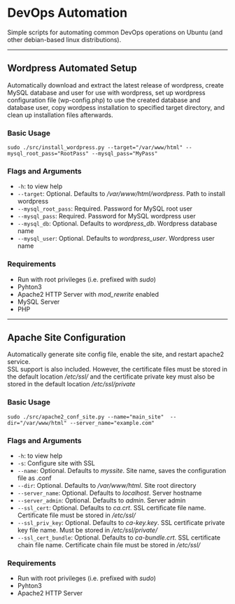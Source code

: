 # DevOps Automation
Simple scripts for automating common DevOps operations on Ubuntu 
(and other debian-based linux distributions).

-------------------------------------------------------------------------------
## Wordpress Automated Setup
Automatically download and extract the latest release of wordpress, 
create MySQL database and user for use with wordpress, 
set up wordpress configuration file (wp-config.php) to use the created database 
and database user, 
copy wordpess installation to specified target directory, 
and clean up installation files afterwards.

### Basic Usage
```shell
sudo ./src/install_wordpress.py --target="/var/www/html" --mysql_root_pass="RootPass" --mysql_pass="MyPass"
```

### Flags and Arguments
- ```-h```: to view help
- ```--target```: Optional. Defaults to */var/www/html/wordpress*. Path to install wordpress
- ```--mysql_root_pass```: Required. Password for MySQL root user
- ```--mysql_pass```: Required. Password for MySQL wordpress user
- ```--mysql_db```: Optional. Defaults to *wordpress_db*. Wordpress database name
- ```--mysql_user```: Optional. Defaults to *wordpress_user*. Wordpress user name

### Requirements
- Run with root privileges (i.e. prefixed with *sudo*)
- Pyhton3
- Apache2 HTTP Server with *mod_rewrite* enabled
- MySQL Server
- PHP

-------------------------------------------------------------------------------
## Apache Site Configuration
Automatically generate site config file, enable the site, 
and restart apache2 service.  
SSL support is also included. However, the certificate files must be 
stored in the default location */etc/ssl/* and the certificate private key must 
also be stored in the default location */etc/ssl/private*


### Basic Usage
```shell
sudo ./src/apache2_conf_site.py --name="main_site"  --dir="/var/www/html" --server_name="example.com"
```

### Flags and Arguments
- ```-h```: to view help
- ```-s```: Configure site with SSL
- ```--name```: Optional. Defaults to *myssite*. 
Site name, saves the configuration file as <name>.conf
- ```--dir```: Optional. Defaults to */var/www/html*. Site root directory
- ```--server_name```: Optional. Defaults to *localhost*. Server hostname
- ```--server_admin```: Optional. Defaults to *admin*. Server admin
- ```--ssl_cert```: Optional. Defaults to *ca.crt*. SSL certificate file name. 
Certificate file must be stored in */etc/ssl/*
- ```--ssl_priv_key```: Optional. Defaults to *ca-key.key*. SSL certificate 
private key file name. Must be stored in */etc/ssl/private/*
- ```--ssl_cert_bundle```: Optional. Defaults to *ca-bundle.crt*. SSL certificate 
chain file name. Certificate chain file must be stored in */etc/ssl/*

### Requirements
- Run with root privileges (i.e. prefixed with *sudo*)
- Pyhton3
- Apache2 HTTP Server 